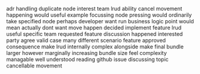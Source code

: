 adr handling duplicate node interest team lrud ability cancel movement happening would useful example focussing node pressing would ordinarily take specified node perhaps developer want run business logic point would mean actually dont want move happen decided implement feature lrud useful specific team requested feature discussion happened interested party agree valid case many different scenario feature approved consequence make lrud internally complex alongside make final bundle larger however marginally increasing bundle size feel complexity managable well understood reading github issue discussing topic cancellable movement